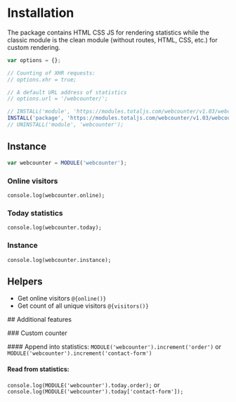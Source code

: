 # Installation

The package contains HTML CSS JS for rendering statistics while the classic module is the clean module (without routes, HTML, CSS, etc.) for custom rendering.

```js
var options = {};

// Counting of XHR requests:
// options.xhr = true;

// A default URL address of statistics
// options.url = '/webcounter/';

// INSTALL('module', 'https://modules.totaljs.com/webcounter/v1.03/webcounter.js', options);
INSTALL('package', 'https://modules.totaljs.com/webcounter/v1.03/webcounter.package', options);
// UNINSTALL('module', 'webcounter');
```

## Instance

```js
var webcounter = MODULE('webcounter');
```

### Online visitors

`console.log(webcounter.online);`

### Today statistics

`console.log(webcounter.today);`

### Instance

`console.log(webcounter.instance);`

## Helpers

- Get online visitors `@{online()}`
- Get count of all unique visitors `@{visitors()}`

## Additional features

### Custom counter

#### Append into statistics:
`MODULE('webcounter').increment('order')` or `MODULE('webcounter').increment('contact-form')`

#### Read from statistics:
`console.log(MODULE('webcounter').today.order);` or `console.log(MODULE('webcounter').today['contact-form']);`

